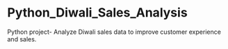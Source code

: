 # Python_Diwali_Sales_Analysis
Python project- Analyze Diwali sales data to improve customer experience and sales.
